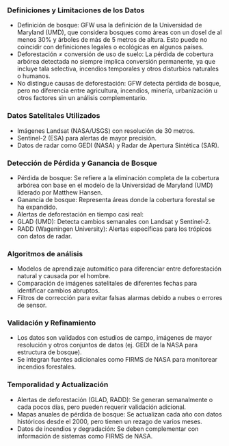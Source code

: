 ### Definiciones y Limitaciones de los Datos

- Definición de bosque: GFW usa la definición de la Universidad de Maryland (UMD), que considera bosques como áreas con un dosel de al menos 30% y árboles de más de 5 metros de altura. Esto puede no coincidir con definiciones legales o ecológicas en algunos países.
- Deforestación ≠ conversión de uso de suelo: La pérdida de cobertura arbórea detectada no siempre implica conversión permanente, ya que incluye tala selectiva, incendios temporales y otros disturbios naturales o humanos.
- No distingue causas de deforestación: GFW detecta pérdida de bosque, pero no diferencia entre agricultura, incendios, minería, urbanización u otros factores sin un análisis complementario.

### Datos Satelitales Utilizados

- Imágenes Landsat (NASA/USGS) con resolución de 30 metros.
- Sentinel-2 (ESA) para alertas de mayor precisión.
- Datos de radar como GEDI (NASA) y Radar de Apertura Sintética (SAR).

### Detección de Pérdida y Ganancia de Bosque

- Pérdida de bosque: Se refiere a la eliminación completa de la cobertura arbórea con base en el modelo de la Universidad de Maryland (UMD) liderado por Matthew Hansen.
- Ganancia de bosque: Representa áreas donde la cobertura forestal se ha expandido.
- Alertas de deforestación en tiempo casi real:
- GLAD (UMD): Detecta cambios semanales con Landsat y Sentinel-2.
- RADD (Wageningen University): Alertas específicas para los trópicos con datos de radar.

### Algoritmos de análisis

- Modelos de aprendizaje automático para diferenciar entre deforestación natural y causada por el hombre.
- Comparación de imágenes satelitales de diferentes fechas para identificar cambios abruptos.
- Filtros de corrección para evitar falsas alarmas debido a nubes o errores de sensor.

### Validación y Refinamiento

- Los datos son validados con estudios de campo, imágenes de mayor resolución y otros conjuntos de datos (ej. GEDI de la NASA para estructura de bosque).
- Se integran fuentes adicionales como FIRMS de NASA para monitorear incendios forestales.

### Temporalidad y Actualización

- Alertas de deforestación (GLAD, RADD): Se generan semanalmente o cada pocos días, pero pueden requerir validación adicional.
- Mapas anuales de pérdida de bosque: Se actualizan cada año con datos históricos desde el 2000, pero tienen un rezago de varios meses.
- Datos de incendios y degradación: Se deben complementar con información de sistemas como FIRMS de NASA.
